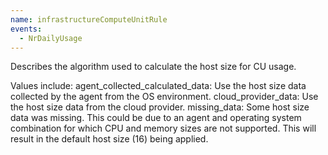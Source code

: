 ```yaml
---
name: infrastructureComputeUnitRule
events:
  - NrDailyUsage
---
```


Describes the algorithm used to calculate the host size for CU usage.

Values include: agent\_collected\_calculated\_data: Use the host size data collected by the agent from the OS environment. cloud\_provider\_data: Use the host size data from the cloud provider. missing\_data: Some host size data was missing. This could be due to an agent and operating system combination for which CPU and memory sizes are not supported. This will result in the default host size (16) being applied.
